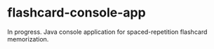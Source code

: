 # flashcard-console-app
In progress. Java console application for spaced-repetition flashcard memorization.

